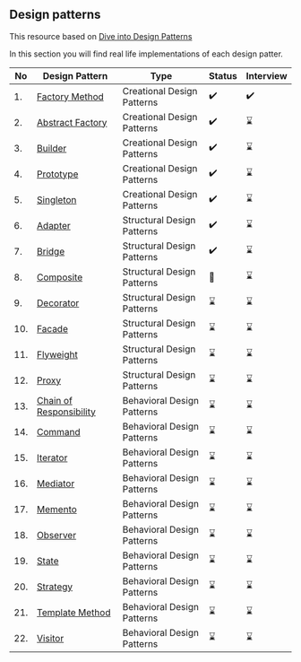 ## Design patterns

This resource based on [ Dive into Design Patterns ](https://github.com/abbos0123/Computer-Science-Books/blob/main/Design-Patterns/Dive%20into%20Design%20Patterns.pdf)

In this section you will find real life implementations of each design patter.

|No|Design Pattern|Type|Status|Interview|
|--|--------------|----|------|--------|
|1.| [Factory Method](https://github.com/abbos0123/Computer-Science-Books/tree/main/Design-Patterns/Practice/Creational-Design-Patterns/Factory-Method)|Creational Design Patterns|:heavy_check_mark:|:heavy_check_mark:|
|2.| [Abstract Factory](https://github.com/abbos0123/Computer-Science-Books/tree/main/Design-Patterns/Practice/Creational-Design-Patterns/Abstract-Factory)|Creational Design Patterns|:heavy_check_mark:|:hourglass:|
|3.| [Builder](https://github.com/abbos0123/Computer-Science-Books/tree/main/Design-Patterns/Practice/Creational-Design-Patterns/Builder)|Creational Design Patterns|:heavy_check_mark:|:hourglass:|
|4.| [Prototype](https://github.com/abbos0123/Computer-Science-Books/tree/main/Design-Patterns/Practice/Creational-Design-Patterns/Prototype)|Creational Design Patterns|:heavy_check_mark:|:hourglass:|
|5.| [Singleton](https://github.com/abbos0123/Computer-Science-Books/tree/main/Design-Patterns/Practice/Creational-Design-Patterns/Singleton)|Creational Design Patterns|:heavy_check_mark:|:hourglass:|
|6.| [Adapter](https://github.com/abbos0123/Computer-Science-Books/tree/main/Design-Patterns/Practice/Structural-Design-Patterns/Adapter)|Structural Design Patterns|:heavy_check_mark:|:hourglass:|
|7.| [Bridge](https://github.com/abbos0123/Computer-Science-Books/tree/main/Design-Patterns/Practice/Structural-Design-Patterns/Bridge)|Structural Design Patterns|:heavy_check_mark:|:hourglass:|
|8.| [Composite](https://github.com/abbos0123/Computer-Science-Books/tree/main/Design-Patterns/Practice/Structural-Design-Patterns/Composite)|Structural Design Patterns|:book:|:hourglass:|
|9.| [Decorator](https://github.com/abbos0123/Computer-Science-Books/tree/main/Design-Patterns/Practice/Structural-Design-Patterns/Decorator)|Structural Design Patterns|:hourglass:|:hourglass:|
|10.| [Facade](https://github.com/abbos0123/Computer-Science-Books/tree/main/Design-Patterns/Practice/Structural-Design-Patterns/Facade)|Structural Design Patterns|:hourglass:|:hourglass:|
|11.| [Flyweight](https://github.com/abbos0123/Computer-Science-Books/tree/main/Design-Patterns/Practice/Structural-Design-Patterns/Flyweight)|Structural Design Patterns|:hourglass:|:hourglass:|
|12.| [Proxy](https://github.com/abbos0123/Computer-Science-Books/tree/main/Design-Patterns/Practice/Structural-Design-Patterns/Proxy)|Structural Design Patterns|:hourglass:|:hourglass:|
|13.| [Chain of Responsibility](https://github.com/abbos0123/Computer-Science-Books/tree/main/Design-Patterns/Practice/Behavioral-Design-Patterns/Chain-of-Presponsibility)|Behavioral Design Patterns|:hourglass:|:hourglass:|
|14.| [Command](https://github.com/abbos0123/Computer-Science-Books/tree/main/Design-Patterns/Practice/Behavioral-Design-Patterns/Command)|Behavioral Design Patterns|:hourglass:|:hourglass:|
|15.| [Iterator](https://github.com/abbos0123/Computer-Science-Books/tree/main/Design-Patterns/Practice/Behavioral-Design-Patterns/Iterator)|Behavioral Design Patterns|:hourglass:|:hourglass:|
|16.| [Mediator](https://github.com/abbos0123/Computer-Science-Books/tree/main/Design-Patterns/Practice/Behavioral-Design-Patterns/Mediator)|Behavioral Design Patterns|:hourglass:|:hourglass:|
|17.| [Memento](https://github.com/abbos0123/Computer-Science-Books/tree/main/Design-Patterns/Practice/Behavioral-Design-Patterns/Memento)|Behavioral Design Patterns|:hourglass:|:hourglass:|
|18.| [Observer](https://github.com/abbos0123/Computer-Science-Books/tree/main/Design-Patterns/Practice/Behavioral-Design-Patterns/Observer)|Behavioral Design Patterns|:hourglass:|:hourglass:|
|19.| [State](https://github.com/abbos0123/Computer-Science-Books/tree/main/Design-Patterns/Practice/Behavioral-Design-Patterns/State)|Behavioral Design Patterns|:hourglass:|:hourglass:|
|20.| [Strategy](https://github.com/abbos0123/Computer-Science-Books/tree/main/Design-Patterns/Practice/Behavioral-Design-Patterns/Strategy)|Behavioral Design Patterns|:hourglass:|:hourglass:|
|21.| [Template Method](https://github.com/abbos0123/Computer-Science-Books/tree/main/Design-Patterns/Practice/Behavioral-Design-Patterns/Template-Method)|Behavioral Design Patterns|:hourglass:|:hourglass:|
|22.| [Visitor](https://github.com/abbos0123/Computer-Science-Books/tree/main/Design-Patterns/Practice/Behavioral-Design-Patterns/Visitor)|Behavioral Design Patterns|:hourglass:|:hourglass:|
